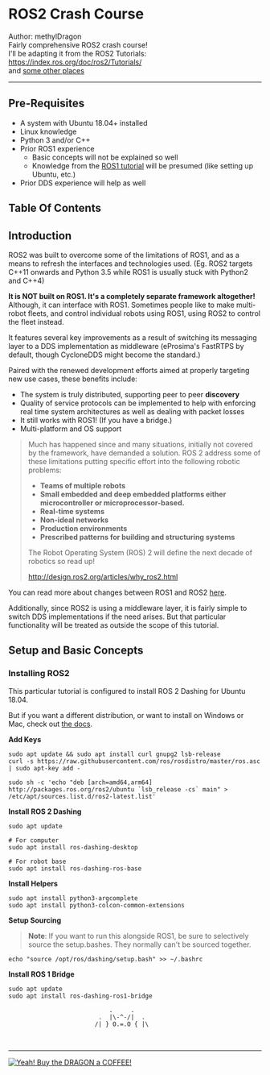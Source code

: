 

# ROS2 Crash Course

Author: methylDragon  
Fairly comprehensive ROS2 crash course!  
I'll be adapting it from the ROS2 Tutorials: <https://index.ros.org/doc/ros2/Tutorials/>    
and [some other places](<http://docs.erlerobotics.com/robot_operating_system/ros2>)

------

## Pre-Requisites

- A system with Ubuntu 18.04+ installed
- Linux knowledge
- Python 3 and/or C++
- Prior ROS1 experience
  - Basic concepts will not be explained so well
  - Knowledge from the [ROS1 tutorial](../ROS) will be presumed (like setting up Ubuntu, etc.)
- Prior DDS experience will help as well



## Table Of Contents



## Introduction

ROS2 was built to overcome some of the limitations of ROS1, and as a means to refresh the interfaces and technologies used. (Eg. ROS2 targets C++11 onwards and Python 3.5 while ROS1 is usually stuck with Python2 and C++4)

**It is NOT built on ROS1. It's a completely separate framework altogether!** Although, it can interface with ROS1. Sometimes people like to make multi-robot fleets, and control individual robots using ROS1, using ROS2 to control the fleet instead.

It features several key improvements as a result of switching its messaging layer to a DDS implementation as middleware (eProsima's FastRTPS by default, though CycloneDDS might become the standard.)

Paired with the renewed development efforts aimed at properly targeting new use cases, these benefits include:

- The system is truly distributed, supporting peer to peer **discovery**
- Quality of service protocols can be implemented to help with enforcing real time system architectures as well as dealing with packet losses
- It still works with ROS1! (If you have a bridge.)
- Multi-platform and OS support

> Much has happened since and many situations, initially not covered by the framework, have demanded a solution. ROS 2 address some of these limitations putting specific effort into the following robotic problems:
>
> - **Teams of multiple robots**
> - **Small embedded and deep embedded platforms either microcontroller or microprocessor-based.**
> - **Real-time systems**
> - **Non-ideal networks**
> - **Production environments**
> - **Prescribed patterns for building and structuring systems**
>
> The Robot Operating System (ROS) 2 will define the next decade of robotics so read up!
>
> <http://design.ros2.org/articles/why_ros2.html>

You can read more about changes between ROS1 and ROS2 [here](<http://design.ros2.org/articles/changes.html>).

Additionally, since ROS2 is using a middleware layer, it is fairly simple to switch DDS implementations if the need arises. But that particular functionality will be treated as outside the scope of this tutorial.



## Setup and Basic Concepts

### Installing ROS2

This particular tutorial is configured to install ROS 2 Dashing for Ubuntu 18.04.

But if you want a different distribution, or want to install on Windows or Mac, check out [the docs](<https://index.ros.org/doc/ros2/Installation/Dashing/Linux-Install-Debians/>).

**Add Keys**

```shell
sudo apt update && sudo apt install curl gnupg2 lsb-release
curl -s https://raw.githubusercontent.com/ros/rosdistro/master/ros.asc | sudo apt-key add -

sudo sh -c 'echo "deb [arch=amd64,arm64] http://packages.ros.org/ros2/ubuntu `lsb_release -cs` main" > /etc/apt/sources.list.d/ros2-latest.list'
```

**Install ROS 2 Dashing**

```shell
sudo apt update

# For computer
sudo apt install ros-dashing-desktop

# For robot base
sudo apt install ros-dashing-ros-base
```

**Install Helpers**

```shell
sudo apt install python3-argcomplete
sudo apt install python3-colcon-common-extensions
```

**Setup Sourcing**

> **Note**: If you want to run this alongside ROS1, be sure to selectively source the setup.bashes. They normally can't be sourced together.

```shell
echo "source /opt/ros/dashing/setup.bash" >> ~/.bashrc
```

**Install ROS 1 Bridge**

```shell
sudo apt update
sudo apt install ros-dashing-ros1-bridge
```




```
                            .     .
                         .  |\-^-/|  .    
                        /| } O.=.O { |\
```

​    

------

[![Yeah! Buy the DRAGON a COFFEE!](../../_assets/COFFEE%20BUTTON%20%E3%83%BE(%C2%B0%E2%88%87%C2%B0%5E).png)](https://www.buymeacoffee.com/methylDragon)
